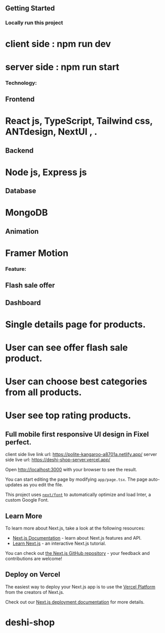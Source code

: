 

## Getting Started


### Locally run this project
# client side : npm run dev
# server side : npm run start

### Technology:
 ## Frontend
  # React js, TypeScript, Tailwind css, ANTdesign, NextUI , .

## Backend
 # Node js, Express js

## Database
 # MongoDB

## Animation
 # Framer Motion 

### Feature:
 ## Flash sale offer
 ## Dashboard
 # Single details page for products.
 # User can see offer flash sale product.
 # User can choose best categories from all products.
 # User see top rating products.
## Full mobile first responsive UI design in Fixel perfect.


client side live link url: https://polite-kangaroo-a8701a.netlify.app/
server side live url: https://deshi-shop-server.vercel.app/



Open [http://localhost:3000](http://localhost:3000) with your browser to see the result.

You can start editing the page by modifying `app/page.tsx`. The page auto-updates as you edit the file.

This project uses [`next/font`](https://nextjs.org/docs/basic-features/font-optimization) to automatically optimize and load Inter, a custom Google Font.

## Learn More

To learn more about Next.js, take a look at the following resources:

- [Next.js Documentation](https://nextjs.org/docs) - learn about Next.js features and API.
- [Learn Next.js](https://nextjs.org/learn) - an interactive Next.js tutorial.

You can check out [the Next.js GitHub repository](https://github.com/vercel/next.js/) - your feedback and contributions are welcome!

## Deploy on Vercel

The easiest way to deploy your Next.js app is to use the [Vercel Platform](https://vercel.com/new?utm_medium=default-template&filter=next.js&utm_source=create-next-app&utm_campaign=create-next-app-readme) from the creators of Next.js.

Check out our [Next.js deployment documentation](https://nextjs.org/docs/deployment) for more details.

# deshi-shop
